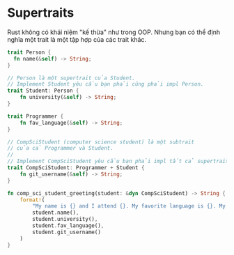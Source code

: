 # Supertraits

Rust không có khái niệm "kế thừa" như trong OOP. 
Nhưng bạn có thể định nghĩa một trait là một tập hợp của các trait khác.

```rust
trait Person {
  fn name(&self) -> String;
}

// Person là một supertrait của Student.
// Implement Student yêu cầu bạn phải cũng phải impl Person.
trait Student: Person {
    fn university(&self) -> String;
}

trait Programmer {
    fn fav_language(&self) -> String;
}

// CompSciStudent (computer science student) là một subtrait 
// của cả Programmer và Student. 
//
// Implement CompSciStudent yêu cầu bạn phải impl tất cả supertraits.
trait CompSciStudent: Programmer + Student {
    fn git_username(&self) -> String;
}

fn comp_sci_student_greeting(student: &dyn CompSciStudent) -> String {
    format!(
        "My name is {} and I attend {}. My favorite language is {}. My Git username is {}",
        student.name(),
        student.university(),
        student.fav_language(),
        student.git_username()
    )
}

```
